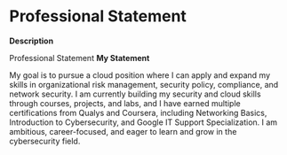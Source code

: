 <h1>Professional Statement</h1> 

<b>Description</b>

Professional Statement
<b>My Statement</b>

My goal is to pursue a cloud position where I can apply and expand my skills in organizational risk management, security policy, compliance, and network security. I am currently building my security and cloud skills through courses, projects, and labs, and I have earned multiple certifications from Qualys and Coursera, including Networking Basics, Introduction to Cybersecurity, and Google IT Support Specialization. I am ambitious, career-focused, and eager to learn and grow in the cybersecurity field.
